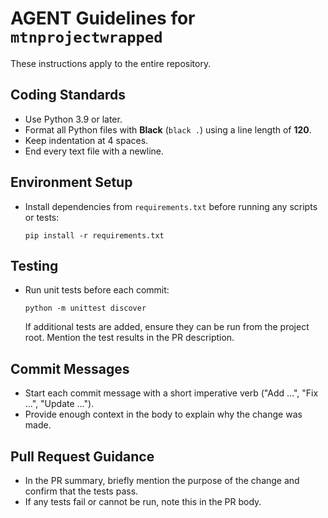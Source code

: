 # AGENT Guidelines for `mtnprojectwrapped`

These instructions apply to the entire repository.

## Coding Standards
- Use Python 3.9 or later.
- Format all Python files with **Black** (`black .`) using a line length of **120**.
- Keep indentation at 4 spaces.
- End every text file with a newline.

## Environment Setup
- Install dependencies from `requirements.txt` before running any scripts or tests:
  ```
  pip install -r requirements.txt
  ```

## Testing
- Run unit tests before each commit:
  ```
  python -m unittest discover
  ```
  If additional tests are added, ensure they can be run from the project root. Mention the test results in the PR description.

## Commit Messages
- Start each commit message with a short imperative verb ("Add …", "Fix …", "Update …").
- Provide enough context in the body to explain why the change was made.

## Pull Request Guidance
- In the PR summary, briefly mention the purpose of the change and confirm that the tests pass.
- If any tests fail or cannot be run, note this in the PR body.
